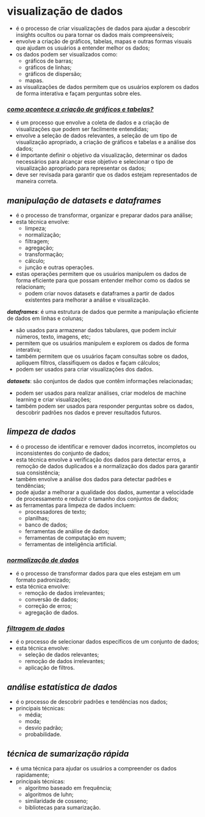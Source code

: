 # visualização de dados
- é o processo de criar visualizações de dados para ajudar a descobrir insights ocultos ou para tornar os dados mais compreensíveis;
- envolve a criação de gráficos, tabelas, mapas e outras formas visuais que ajudam os usuários a entender melhor os dados;
- os dados podem ser visualizados como: 
  - gráficos de barras;
  - gráficos de linhas;
  - gráficos de dispersão;
  - mapas.
- as visualizações de dados permitem que os usuários explorem os dados de forma interativa e façam perguntas sobre eles.

### <ins>*como acontece a criação de gráficos e tabelas?*</ins>
- é um processo que envolve a coleta de dados e a criação de visualizações que podem ser facilmente entendidas;
- envolve a seleção de dados relevantes, a seleção de um tipo de visualização apropriado, a criação de gráficos e tabelas e a análise dos dados;
- é importante definir o objetivo da visualização, determinar os dados necessários para alcançar esse objetivo e selecionar o tipo de visualização apropriado para representar os dados;
- deve ser revisada para garantir que os dados estejam representados de maneira correta.

## *manipulação de datasets e dataframes*
- é o processo de transformar, organizar e preparar dados para análise;
- esta técnica envolve:
  - limpeza;
  - normalização;
  - filtragem;
  - agregação;
  - transformação;
  - cálculo;
  - junção e outras operações.
- estas operações permitem que os usuários manipulem os dados de forma eficiente para que possam entender melhor como os dados se relacionam;
  - podem criar novos datasets e dataframes a partir de dados existentes para melhorar a análise e visualização.

***dataframes***: é uma estrutura de dados que permite a manipulação eficiente de dados em linhas e colunas;
- são usados ​​para armazenar dados tabulares, que podem incluir números, texto, imagens, etc;
- permitem que os usuários manipulem e explorem os dados de forma interativa;
- também permitem que os usuários façam consultas sobre os dados, apliquem filtros, classifiquem os dados e façam cálculos;
- podem ser usados ​​para criar visualizações dos dados.

***datasets***: são conjuntos de dados que contêm informações relacionadas;
- podem ser usados ​​para realizar análises, criar modelos de machine learning e criar visualizações;
- também podem ser usados ​​para responder perguntas sobre os dados, descobrir padrões nos dados e prever resultados futuros. 

## *limpeza de dados*
- é o processo de identificar e remover dados incorretos, incompletos ou inconsistentes do conjunto de dados;
- esta técnica envolve a verificação dos dados para detectar erros, a remoção de dados duplicados e a normalização dos dados para garantir sua consistência;
- também envolve a análise dos dados para detectar padrões e tendências;
- pode ajudar a melhorar a qualidade dos dados, aumentar a velocidade de processamento e reduzir o tamanho dos conjuntos de dados;
- as ferramentas para limpeza de dados incluem:
  - processadores de texto;
  - planilhas;
  - banco de dados;
  - ferramentas de análise de dados;
  - ferramentas de computação em nuvem;
  - ferramentas de inteligência artificial.

### <ins>*normalização de dados*</ins>
- é o processo de transformar dados para que eles estejam em um formato padronizado;
- esta técnica envolve:
  - remoção de dados irrelevantes;
  - conversão de dados;
  - correção de erros;
  - agregação de dados.

### <ins>*filtragem de dados*</ins>
- é o processo de selecionar dados específicos de um conjunto de dados;
- esta técnica envolve:
  - seleção de dados relevantes;
  - remoção de dados irrelevantes;
  - aplicação de filtros.

## *análise estatística de dados*
- é o processo de descobrir padrões e tendências nos dados;
- principais técnicas:
  - média;
  - moda;
  - desvio padrão;
  - probabilidade.

## *técnica de sumarização rápida*
- é uma técnica para ajudar os usuários a compreender os dados rapidamente;
- principais técnicas:
  - algoritmo baseado em frequência;
  - algoritmos de luhn;
  - similaridade de cosseno;
  - bibliotecas para sumarização.
